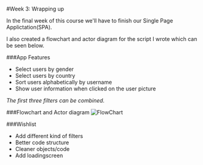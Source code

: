 #Week 3: Wrapping up

In the final week of this course we'll have to finish our Single Page Applictation(SPA).

I also created a flowchart and actor diagram for the script I wrote which can be seen below.

###App Features
* Select users by gender
* Select users by country
* Sort users alphabetically by username
* Show user information when clicked on the user picture

_The first three filters can be combined._

###Flowchart and Actor diagram
![FlowChart](spa-week3-flow.png)

###Wishlist
* Add different kind of filters
* Better code structure
* Cleaner objects/code
* Add loadingscreen
